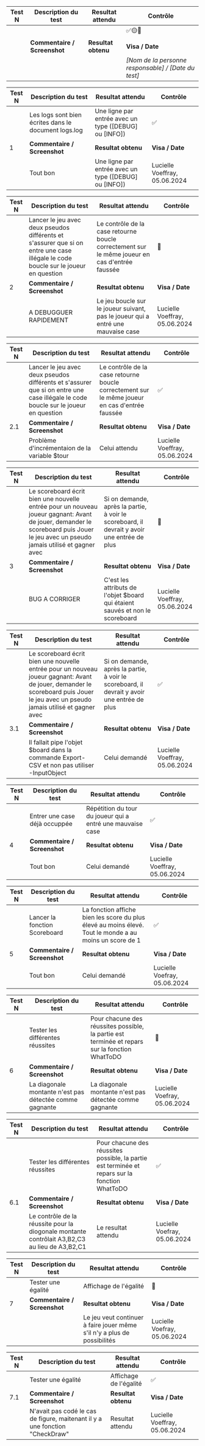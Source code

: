 | **Test N** | **Description du test**      | **Resultat attendu** | **Contrôle**                                        |
|------------|------------------------------|----------------------|-----------------------------------------------------|
|            |                              |                      | ✅🟡🛑                                            |
|            | **Commentaire / Screenshot** | **Resultat obtenu**  | **Visa / Date**                                     |
|            |                              |                      | _[Nom de la personne responsable] / [Date du test]_ |

| **Test N** | **Description du test**      | **Resultat attendu** | **Contrôle**                                        |
|------------|------------------------------|----------------------|-----------------------------------------------------|
|            | Les logs sont bien écrites dans le document logs.log |Une ligne par entrée avec un type ([DEBUG] ou [INFO])| ✅                                            |
|     1      | **Commentaire / Screenshot** | **Resultat obtenu**  | **Visa / Date**                                     |
|            |  Tout bon | Une ligne par entrée avec un type ([DEBUG] ou [INFO])| Lucielle Voeffray, 05.06.2024 |

| **Test N** | **Description du test**      | **Resultat attendu** | **Contrôle**                                        |
|------------|------------------------------|----------------------|-----------------------------------------------------|
|            | Lancer le jeu avec deux pseudos différents et s'assurer que si on entre une case illégale le code boucle sur le joueur en question|Le contrôle de la case retourne boucle correctement sur le même joueur en cas d'entrée faussée | 🛑                                            |
|     2      | **Commentaire / Screenshot** | **Resultat obtenu**  | **Visa / Date**                                     |
|            | A DEBUGGUER RAPIDEMENT | Le jeu boucle sur le joueur suivant, pas le joueur qui a entré une mauvaise case| Lucielle Voeffray, 05.06.2024 |

| **Test N** | **Description du test**      | **Resultat attendu** | **Contrôle**                                        |
|------------|------------------------------|----------------------|-----------------------------------------------------|
|            | Lancer le jeu avec deux pseudos différents et s'assurer que si on entre une case illégale le code boucle sur le joueur en question|Le contrôle de la case retourne boucle correctement sur le même joueur en cas d'entrée faussée | ✅                                            |
|   2.1      | **Commentaire / Screenshot** | **Resultat obtenu**  | **Visa / Date**                                     |
|            | Problème d'incrémentaion de la variable $tour | Celui attendu| Lucielle Voeffray, 05.06.2024 |

| **Test N** | **Description du test**      | **Resultat attendu** | **Contrôle**                                        |
|------------|------------------------------|----------------------|-----------------------------------------------------|
|            |Le scoreboard écrit bien une nouvelle entrée pour un nouveau joueur gagnant: Avant de jouer, demander le scoreboard puis Jouer le jeu avec un pseudo jamais utilisé et gagner avec | Si on demande, après la partie, à voir le scoreboard, il devrait y avoir une entrée de plus | 🛑                                            |
|     3      | **Commentaire / Screenshot** | **Resultat obtenu**  | **Visa / Date**                                     |
|            | BUG A CORRIGER | C'est les attributs de l'objet $board qui étaient sauvés et non le scoreboard | Lucielle Voeffray, 05.06.2024 |

| **Test N** | **Description du test**      | **Resultat attendu** | **Contrôle**                                        |
|------------|------------------------------|----------------------|-----------------------------------------------------|
|            |Le scoreboard écrit bien une nouvelle entrée pour un nouveau joueur gagnant: Avant de jouer, demander le scoreboard puis Jouer le jeu avec un pseudo jamais utilisé et gagner avec | Si on demande, après la partie, à voir le scoreboard, il devrait y avoir une entrée de plus | ✅                                            |
|   3.1      | **Commentaire / Screenshot** | **Resultat obtenu**  | **Visa / Date**                                     |
|            | Il fallait pipe l'objet $board dans la commande Export-CSV et non pas utiliser -InputObject | Celui demandé | Lucielle Voeffray, 05.06.2024 |

| **Test N** | **Description du test**      | **Resultat attendu** | **Contrôle**                                        |
|------------|------------------------------|----------------------|-----------------------------------------------------|
|            | Entrer une case déjà occuppée | Répétition du tour du joueur qui a entré une mauvaise case | ✅                                            |
|     4      | **Commentaire / Screenshot** | **Resultat obtenu**  | **Visa / Date**                                     |
|            | Tout bon | Celui demandé | Lucielle Voeffray, 05.06.2024 |

| **Test N** | **Description du test**      | **Resultat attendu** | **Contrôle**                                        |
|------------|------------------------------|----------------------|-----------------------------------------------------|
|            | Lancer la fonction Scoreboard | La fonction affiche bien les score du plus élevé au moins élevé. Tout le monde a au moins un score de 1 | ✅                                            |
|     5      | **Commentaire / Screenshot** | **Resultat obtenu**  | **Visa / Date**                                     |
|            | Tout bon | Celui demandé | Lucielle Voefray, 05.06.2024 |

| **Test N** | **Description du test**      | **Resultat attendu** | **Contrôle**                                        |
|------------|------------------------------|----------------------|-----------------------------------------------------|
|            | Tester les différentes réussites | Pour chacune des réussites possible, la partie est terminée et repars sur la fonction WhatToDO | 🛑                                            |
|     6      | **Commentaire / Screenshot** | **Resultat obtenu**  | **Visa / Date**                                     |
|            | La diagonale montante n'est pas détectée comme gagnante | La diagonale montante n'est pas détectée comme gagnante | Lucielle Voefray, 05.06.2024 |

| **Test N** | **Description du test**      | **Resultat attendu** | **Contrôle**                                        |
|------------|------------------------------|----------------------|-----------------------------------------------------|
|            | Tester les différentes réussites | Pour chacune des réussites possible, la partie est terminée et repars sur la fonction WhatToDO | ✅                                            |
|   6.1      | **Commentaire / Screenshot** | **Resultat obtenu**  | **Visa / Date**                                     |
|            | Le contrôle de la réussite pour la diogonale montante contrôlait A3,B2,C3 au lieu de A3,B2,C1 | Le resultat attendu | Lucielle Voefray, 05.06.2024 |

| **Test N** | **Description du test**      | **Resultat attendu** | **Contrôle**                                        |
|------------|------------------------------|----------------------|-----------------------------------------------------|
|            | Tester une égalité           | Affichage de l'égalité | 🛑                                            |
|     7      | **Commentaire / Screenshot** | **Resultat obtenu**  | **Visa / Date**                                     |
|            |  | Le jeu veut continuer à faire jouer même s'il n'y a plus de possibilités | Lucielle Voefray, 05.06.2024 |

| **Test N** | **Description du test**      | **Resultat attendu** | **Contrôle**                                        |
|------------|------------------------------|----------------------|-----------------------------------------------------|
|            |  Tester une égalité          |  Affichage de l'égalité | ✅                                            |
|   7.1      | **Commentaire / Screenshot** | **Resultat obtenu**  | **Visa / Date**                                     |
|            | N'avait pas codé le cas de figure, maitenant il y a une fonction "CheckDraw" | Resultat attendu | Lucielle Voeffray, 05.06.2024 |